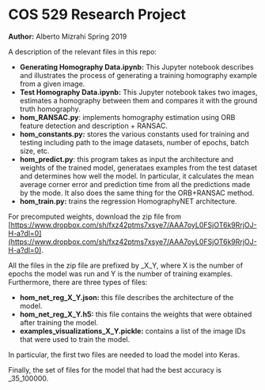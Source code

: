 # COS 529 Research Project
**Author:** Alberto Mizrahi
Spring 2019

A description of the relevant files in this repo:
- **Generating Homography Data.ipynb:** This Jupyter notebook describes and illustrates the process of generating a training homography example from a given image.
- **Test Homography Data.ipynb:** This Jupyter notebook takes two images, estimates a homography between them and compares it with the ground truth homography.
- **hom_RANSAC.py**: implements homography estimation using ORB feature detection and description + RANSAC.
- **hom_constants.py:** stores the various constants used for training and testing including path to the image datasets, number of epochs, batch size, etc.
- **hom_predict.py**: this program takes as input the architecture and weights of the trained model, generataes examples from the test dataset and determines how well the model. In particular, it calculates the mean average corner error and prediction time from all the predictions made by the mode. It also does the same thing for the ORB+RANSAC method.
- **hom_train.py:** trains the regression HomographyNET architecture.

For precomputed weights, download the zip file from [https://www.dropbox.com/sh/fxz42ptms7xsye7/AAA7oyL0FSjOT6k9RrjOJ-H-a?dl=0](https://www.dropbox.com/sh/fxz42ptms7xsye7/AAA7oyL0FSjOT6k9RrjOJ-H-a?dl=0).

All the files in the zip file are prefixed by _X_Y, where X is the number of epochs the model was run and Y is the number of training examples. Furthermore, there are three types of files:

 - **hom_net_reg_X_Y.json:** this file describes the architecture of the model.
 -  **hom_net_reg_X_Y.h5:** this file contains the weights that were obtained after training the model.
 - **examples_visualizations_X_Y.pickle:** contains a list of the image IDs that were used to train the model.

In particular, the first two files are needed to load the model into Keras.

Finally, the set of files for the model that had the best accuracy is _35_100000.

